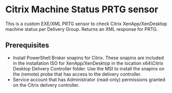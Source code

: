 # Citrix Machine Status PRTG sensor
This is a custom EXE/XML PRTG sensor to check Citrix XenApp/XenDesktop machine status per Delivery Group. Returns an XML response for PRTG.

## Prerequisites
- Install PowerShell Broker snapins for Citrix. These snapins are included in the installation ISO for XenApp/XenDesktop in the location x64\Citrix Desktop Delivery Controller folder. Use the MSI to install the snapins on the (remote) probe that has access to the delivery controller.
- Service account that has Administrator (read-only) permissions granted on the Citrix delivery controller.